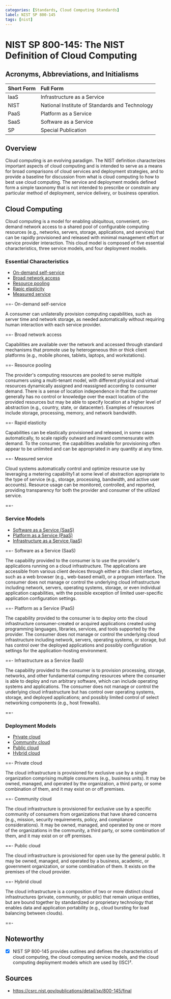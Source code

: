 ```yaml
---
categories: [Standards, Cloud Computing Standards]
label: NIST SP 800-145
tags: [nist]
---
```


# NIST SP 800-145: The NIST Definition of Cloud Computing

## Acronyms, Abbreviations, and Initialisms

Short Form | Full Form
:--- | :---
IaaS | Infrastructure as a Service
NIST | National Institute of Standards and Technology
PaaS | Platform as a Service
SaaS | Software as a Service
SP | Special Publication

## Overview

Cloud computing is an evolving paradigm. The NIST definition characterizes important aspects of cloud computing and is intended to serve as a means for broad comparisons of cloud services and deployment strategies, and to provide a baseline for discussion from what is cloud computing to how to best use cloud computing. The service and deployment models defined form a simple taxonomy that is not intended to prescribe or constrain any particular method of deployment, service delivery, or business operation.

## Cloud Computing

Cloud computing is a model for enabling ubiquitous, convenient, on-demand network access to a shared pool of configurable computing resources (e.g., networks, servers, storage, applications, and services) that can be rapidly provisioned and released with minimal management effort or service provider interaction. This cloud model is composed of five essential characteristics, three service models, and four deployment models.

### Essential Characteristics

- [On-demand self-service](#on-demand-self-service)
- [Broad network access](#broad-network-access)
- [Resource pooling](#resource-pooling)
- [Rapic elasticity](#rapid-elasticity)
- [Measured service](#measured-service)

==- On-demand self-service

A consumer can unilaterally provision computing capabilities, such as server time and network storage, as needed automatically without requiring human interaction with each service provider. 

==- Broad network access

Capabilities are available over the network and accessed through standard mechanisms that promote use by heterogeneous thin or thick client platforms (e.g., mobile phones, tablets, laptops, and workstations).

==- Resource pooling

The provider's computing resources are pooled to serve multiple consumers using a multi-tenant model, with different physical and virtual resources dynamically assigned and reassigned according to consumer demand. There is a sense of location independence in that the customer generally has no control or knowledge over the exact location of the provided resources but may be able to specify location at a higher level of abstraction (e.g., country, state, or datacenter). Examples of resources include storage, processing, memory, and network bandwidth.

==- Rapid elasticity

Capabilities can be elastically provisioned and released, in some cases automatically, to scale rapidly outward and inward commensurate with demand. To the consumer, the capabilities available for provisioning often appear to be unlimited and can be appropriated in any quantity at any time.

==- Measured service

Cloud systems automatically control and optimize resource use by leveraging a metering capability1 at some level of abstraction appropriate to the type of service (e.g., storage, processing, bandwidth, and active user accounts). Resource usage can be monitored, controlled, and reported, providing transparency for both the provider and consumer of the utilized service.

==-

### Service Models

- [Software as a Service (SaaS)](#software-as-a-service-saas)
- [Platform as a Service (PaaS)](#platform-as-a-service-paas)
- [Infrastructure as a Service (IaaS)](#infrastructure-as-a-service-iaas)

==- Software as a Service (SaaS)

The capability provided to the consumer is to use the provider's applications running on a cloud infrastructure. The applications are accessible from various client devices through either a thin client interface, such as a web browser (e.g., web-based email), or a program interface. The consumer does not manage or control the underlying cloud infrastructure including network, servers, operating systems, storage, or even individual application capabilities, with the possible exception of limited user-specific application configuration settings.

==- Platform as a Service (PaaS)

The capability provided to the consumer is to deploy onto the cloud infrastructure consumer-created or acquired applications created using programming languages, libraries, services, and tools supported by the provider. The consumer does not manage or control the underlying cloud infrastructure including network, servers, operating systems, or storage, but has control over the deployed applications and possibly configuration settings for the application-hosting environment.

==- Infrastructure as a Service (IaaS)

The capability provided to the consumer is to provision processing, storage, networks, and other fundamental computing resources where the consumer is able to deploy and run arbitrary software, which can include operating systems and applications. The consumer does not manage or control the underlying cloud infrastructure but has control over operating systems, storage, and deployed applications; and possibly limited control of select networking components (e.g., host firewalls).

==-

### Deployment Models

- [Private cloud](#private-cloud)
- [Community cloud](#community-cloud)
- [Public cloud](#public-cloud)
- [Hybrid cloud](#hybrid-cloud)

==- Private cloud

The cloud infrastructure is provisioned for exclusive use by a single organization comprising multiple consumers (e.g., business units). It may be owned, managed, and operated by the organization, a third party, or some combination of them, and it may exist on or off premises.

==- Community cloud

The cloud infrastructure is provisioned for exclusive use by a specific community of consumers from organizations that have shared concerns (e.g., mission, security requirements, policy, and compliance considerations). It may be owned, managed, and operated by one or more of the organizations in the community, a third party, or some combination of them, and it may exist on or off premises.

==- Public cloud

The cloud infrastructure is provisioned for open use by the general public. It may be owned, managed, and operated by a business, academic, or government organization, or some combination of them. It exists on the premises of the cloud provider.

==- Hybrid cloud

The cloud infrastructure is a composition of two or more distinct cloud infrastructures (private, community, or public) that remain unique entities, but are bound together by standardized or proprietary technology that enables data and application portability (e.g., cloud bursting for load balancing between clouds). 

==-

## Noteworthy

- [x] NIST SP 800-145 provides outlines and defines the characteristics of cloud computing, the cloud computing service models, and the cloud computing deployment models which are used by (ISC)².

## Sources

- https://csrc.nist.gov/publications/detail/sp/800-145/final